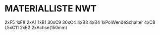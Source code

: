 # MATERIALLISTE NWT
2xF5
1xF8
2xA1
1xB1
30xC9
30xC4
4xB3
4xB4
1xPolWendeSchalter
4xC8
L5xC11
2xE2
2xAchse(150mm)
